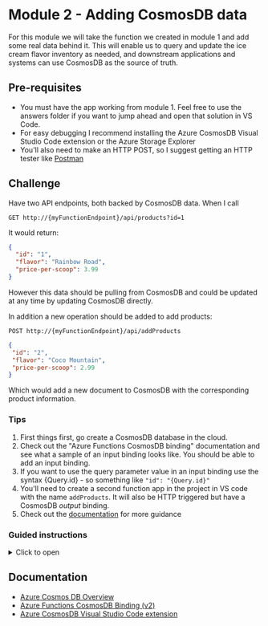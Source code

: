 # Module 2 - Adding CosmosDB data

For this module we will take the function we created in module 1 and add some real data behind it.  This will enable us to query and update the ice cream flavor inventory as needed, and downstream applications and systems can use CosmosDB as the source of truth.

## Pre-requisites

* You must have the app working from module 1.  Feel free to use the answers folder if you want to jump ahead and open that solution in VS Code.
* For easy debugging I recommend installing the Azure CosmosDB Visual Studio Code extension or the Azure Storage Explorer
* You'll also need to make an HTTP POST, so I suggest getting an HTTP tester like [Postman](https://www.getpostman.com/apps)

## Challenge

Have two API endpoints, both backed by CosmosDB data.  When I call

```
GET http://{myFunctionEndpoint}/api/products?id=1
```

It would return:

```json
{
  "id": "1",
  "flavor": "Rainbow Road",
  "price-per-scoop": 3.99
}
```

However this data should be pulling from CosmosDB and could be updated at any time by updating CosmosDB directly.

In addition a new operation should be added to add products:

```
POST http://{myFunctionEndpoint}/api/addProducts
```

```json
{
 "id": "2",
 "flavor": "Coco Mountain",
 "price-per-scoop": 2.99
}
```

Which would add a new document to CosmosDB with the corresponding product information.

### Tips

1. First things first, go create a CosmosDB database in the cloud.
1. Check out the "Azure Functions CosmosDB binding" documentation and see what a sample of an input binding looks like.  You should be able to add an input binding.
1. If you want to use the query parameter value in an input binding use the syntax {Query.id} - so something like `"id": "{Query.id}"`
1. You'll need to create a second function app in the project in VS code with the name `addProducts`.  It will also be HTTP triggered but have a CosmosDB *output* binding.
1. Check out the [documentation](#documentation) for more guidance

### Guided instructions

<details><summary>Click to open</summary><p>

1. Open the Azure Portal and create a new Azure CosmosDB database.  **BE SURE TO SELECT SQL FOR THE API and Don't enable Virtual Networks**.
    * It's not required but I recommend putting this in the same resource group as the function app from module 1.
1. After the CosmosDB account has been created, open it and copy the "Primary Connection String" from the **Keys** section.  Save this for later.  You may even want to continue on with the next step and come back later to get the key as CosmosDB can take a few minutes to deploy.

    Now onto VS Code

1. Open your project in VS Code from Module 1.
1. Make the following code changes to the app to no longer expect static data, but to expect dynamic data returned from the CosmosDB *binding* in Azure Functions.

    ```javascript
    module.exports = async function (context, req, product) {
        context.log('JavaScript HTTP trigger function processed a request.');
    
        if (req.query.id && product) {
            context.res = {
                status: 200,
                body: product
            }
        }
        else {
            context.res = {
                status: 400,
                body: "Please pass in a valid \"id\" query parameter"
            }
        }
    };
    ```

    You'll notice that a few changes were made.  We're no longer passing back a static response, but instead returning a `product`.  That product was added to the method signature as well.  Now we need to configure what `product` should be.  That change is made in the `function.json` file in the same directory.


1. Overwrite the `function.json` to the following:
    ```json
    {
      "disabled": false,
      "bindings": [
        {
          "authLevel": "anonymous",
          "type": "httpTrigger",
          "direction": "in",
          "name": "req",
          "methods": [
            "get"
          ]
        },
        {
          "type": "http",
          "direction": "out",
          "name": "res"
        },
        {
          "type": "cosmosDB",
          "name": "product",
          "databaseName": "icecream",
          "collectionName": "products",
          "connectionStringSetting": "CosmosDBConnectionString",
          "direction": "in",
          "Id": "{Query.id}"
        }
      ]
    }
    ```  

    This is adding a new binding in the function metadata for `CosmosDB`.  You'll see the name of the property we are setting `product`, which corresponds to the function code `product` in the previous step.  In addition we define information on which database and CosmosDB account to connect to.  Specifically we want to connect to the `icecream` database, `products` collection, with the CosmosDB account information from the `CosmosDBConnectionString` setting.  We'll get into that setting later.

    The last chage is the most interesting. You'll see we have an `Id` property in the `function.json`.  This is letting the *input* binding know which document ID to grab.  Azure Functions could also have a SQL query here to query multiple documents, but here we know the ID will be the query parameter `ID`.  Azure Functions provides syntax to grab properties from query or body parameters of triggers. In this case, `{Query.id}` is saying "Get the CosmosDB document in this collection that has the same ID as the `id` query parameter for the HTTP request".  So really the Azure Functions binding framework is doing all of the heavy lifting of exposing CosmosDB through an API.

    We won't be able to test this function yet, as the CosmosDB account created earlier is totally empty.  So let's add a new function.

1. In the Visual Studio Code extension for Azure Functions, click the lightning bolt icon to add a new function to this app.
1. Select the current folder to add to the existing app. This function will also be HTTP triggered.
1. Name it `addProducts` and give it `anonymous` access permissions.
1. Replace the code in the new `index.js` for `addProducts` with the following:

    ```javascript
    module.exports = async function (context, req) {
        context.log('Add product processed a request.');
    
        context.bindings.product = req.body;
    };
    ```

    You'll notice we don't need a lot of code here.  In this case we have the same inputs as a regular HTTP function, but in the `context` we are setting the value of a binding `product` to the request body of the HTTP request.  That single line of code is all we need to add a document to CosmosDB!  However we do need to define the metadata so the function runtime knows where to put that document.

1. Replace the contents of the `function.json` file in the `addProducts` folder with the following:

    ```json
    {
      "disabled": false,
      "bindings": [
        {
          "authLevel": "anonymous",
          "type": "httpTrigger",
          "direction": "in",
          "name": "req",
          "methods": [
            "post"
          ]
        },
        {
          "type": "http",
          "direction": "out",
          "name": "res"
        },
        {
          "name": "product",
          "type": "cosmosDB",
          "databaseName": "icecream",
          "collectionName": "products",
          "createIfNotExists": true,
          "connectionStringSetting": "CosmosDbConnectionString",
          "direction": "out"
      }
      ]
    }
    ```

    This is very similar to the input binding from before, with a few changes.  We still will call the binding `product` (as referenced in the code).  However the `direction` in this case is `out` meaning it will *write* to CosmosDB instead of reading.  We also are setting `createIfNotExists` to `true`, which means if this collection and database doesn't already exist in the CosmosDB account, it will create one for us.

    The last part is we need to associate the CosmosDB we created in the first few steps with these functions.  You may have noticed we've referenced `CosmosDbConnectionString` a few times.  Those connection string settings and environment variables are stored in `local.settings.json`

1. Open the `local.settings.json` file at the root of the project.  It should look like this:

    ```json
    {
      "IsEncrypted": false,
      "Values": {
        "AzureWebJobsStorage": "",
        "FUNCTIONS_WORKER_RUNTIME": "node"
      }
    }
    ```

    To get our functions running we need to do two things. First we need to add a connection string for `AzureWebJobsStorage`. This is a storage account the function will use for state and to integrate with some triggers and bindings like CosmosDB.  The second is we need to add a new settings `CosmosDbConnectionString`. This is the setting that will give our previous functions access to the cosmosDB account we created.

1. Open the Azure Portal to the resource group with your published function app from step 1.  You should see a Storage Account in that resource group (green square icon).  Open it, select **Access Keys** in the left-hand nav, and copy the **Connection string** for **key1**.  Paste this value in the quotes for `AzureWebJobsStorage` in the `local.settings.json` file.
1. Add a new `Values` for `CosmosDbConnectionString` in the `local.settings.json` file and paste in the connection string from the CosmosDB account created in the earlier steps.
1. Your `local.settings.json` should now look something like this:
    
    ```json
    {
        "IsEncrypted": false,
        "Values": {
          "AzureWebJobsStorage": "DefaultEndpointsProtocol=https;AccountName=amazing-lab;AccountKey=ShhhThisIsASecret;EndpointSuffix=core.windows.net",
          "CosmosDbConnectionString": "AccountEndpoint=https://awesome-function-lab.documents.azure.com:443/;AccountKey=Thisisasecret;",
          "FUNCTIONS_WORKER_RUNTIME": "node"
        }
      }
      
    ```

1. Click the **Debug** menu and **Start Debugging**.
    > The first time you debug a function that has a binding or trigger other than HTTP / timer, the local runtime will install the extension.  The latest version of VS Code should do this automatically for you.  However if not you may need to run the command `func extensions install` at the root of the project.

    You should see two URLs generated like the following:

    > Http Functions:
    > addProducts: http://localhost:7071/api/addProducts
    > products: http://localhost:7071/api/products

1. Open Postman to create a document.  
    1. Create a `POST` request to `http://localhost:7071/api/addProducts`
    1. Select **Body**, choose **raw** and toggle the type to **JSON (application/json)**
    1. Add the following product:

    ```json
    {
         "id": "2",
         "flavor": "Coco Mountain",
         "price-per-scoop": 2.99
    }
    ```  

    ![](media/postman.png)  

1. Send the request, you should get a 200 response back.  If you go now to the CosmosDB Visual Studio extension or the CosmosDB account in the Azure Portal and opening the Data explorer, you should see this added into the CosmosDB account (icecream database, products collection).
1. Make another request but add in a second flavor
    ```json
    {
         "id": "1",
         "flavor": "Rainbow Road",
         "price-per-scoop": 3.99
    }
    ```

    Our CosmosDB backend should have both files.

1. Using Postman (or a web browser), query both of these documents
    1. Make a `GET` request to `http://localhost:7071/api/products?id=2` and `http://localhost:7071/api/products?id=1`
    1. You should see the docs returned from CosmosDB (as well as some additional properties CosmosDB has added)
    
    ```json
    {
        "id": "2",
        "_rid": "Z7l8ALN6PzQBAAAAAAAAAA==",
        "_self": "dbs/Z7l8AA==/colls/Z7l8ALN6PzQ=/docs/Z7l8ALN6PzQBAAAAAAAAAA==/",
        "_ts": 1536957687,
        "_etag": "\"6200bebd-0000-0000-0000-5b9c1cf70000\"",
        "flavor": "Coco Mountain",
        "price-per-scoop": 2.99
    }
    ```

    Now that the app is working and backed by CosmosDB, we need to publish this update.

1. Open the Azure Functions extension in VS Code and click the up-arrow icon to publish
1. Choose the current folder, and select the function app created in step 1
    1. You should see a notification that the app is updating
1. There is one last step.  We need to update the application settings in your published app to have the changes we made to local settings.  In the VS Code Azure Functions extension, find your function app, open it, right-click the "Application Settings" and choose **Upload local settings..**.  This will push your local settings up to your published app.

    ![](media/uploadfromlocal.png)

1. Open your function in the Azure Portal, get the URLs, and verify the functions work in your published apps

</p></details>

## Documentation

* [Azure Cosmos DB Overview](https://docs.microsoft.com/en-us/azure/cosmos-db/introduction)
* [Azure Functions CosmosDB Binding (v2)](https://docs.microsoft.com/en-us/azure/azure-functions/functions-bindings-cosmosdb-v2)
* [Azure CosmosDB Visual Studio Code extension](https://marketplace.visualstudio.com/items?itemName=ms-azuretools.vscode-cosmosdb)